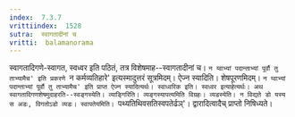 ```yaml
---
index:  7.3.7
vrittiindex:  1528
sutra:  स्वागतादीनां च
vritti:  balamanorama 
---
```


स्वागतादिगणे-स्वागत, स्वध्वर इति पठितं, तत्र विशेषमाह--स्वागतादीनां च। `न य्वाभ्यां पदान्ताभ्यां पूर्वौ तु ताभ्यामैच' इति प्रकरणे `न कर्मव्यतिहारे' इत्यस्मादुत्तरं सूत्रमिदम्। ऐज्न स्यादिति। शेषपूरणमिदम्। `न य्वाभ्यां पदान्ताभ्यां पूर्वौ तु ताभ्यामैच' इति प्राप्त ऐज्न स्यादित्यर्थः। स्वाध्वरिक इति। स्वध्वर इत्याहेत्यर्थः। अथ स्वागतादिगणशेषमुदाहरति--स्वङ्गस्येति। व्याङ्गिरिति। व्यङ्गस्यापत्यमिति विग्रहः। व्यडस्येति। न विद्यते डो यस्य स अडः, विगतोऽडो व्यडः। स्वापतेयमिति। `पथ्यतिथिवसतिस्वपतेर्ढञ्'। द्वारादित्वादैच् प्राप्तो निषिध्यते। 

